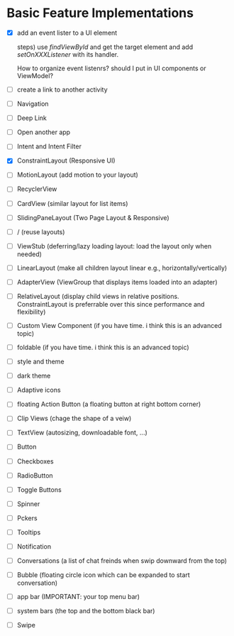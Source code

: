 # Basic Feature Implementations

- [X] add an event lister to a UI element

   steps) use _findViewById_ and get the target element and add _setOnXXXListener_ with its handler. 

   How to organize event listenrs? should I put in UI components or ViewModel?

- [ ] create a link to another activity
- [ ] Navigation
- [ ] Deep Link
- [ ] Open another app
- [ ] Intent and Intent Filter
- [X] ConstraintLayout (Responsive UI)
- [ ] MotionLayout (add motion to your layout)
- [ ] RecyclerView
- [ ] CardView (similar layout for list items)
- [ ] SlidingPaneLayout (Two Page Layout & Responsive)
- [ ] <include>/<merge> (reuse layouts)
- [ ] ViewStub (deferring/lazy loading layout: load the layout only when needed)
- [ ] LinearLayout (make all children layout linear e.g., horizontally/vertically)
- [ ] AdapterView (ViewGroup that displays items loaded into an adapter)
- [ ] RelativeLayout (display child views in relative positions. ConstraintLayout is preferrable over this since performance and flexibility)
- [ ] Custom View Component (if you have time. i think this is an advanced topic)
- [ ] foldable (if you have time. i think this is an advanced topic)
- [ ] style and theme
- [ ] dark theme
- [ ] Adaptive icons
- [ ] floating Action Button (a floating button at right bottom corner)
- [ ] Clip Views (chage the shape of a veiw)
- [ ] TextView (autosizing, downloadable font, ...)
- [ ] Button
- [ ] Checkboxes 
- [ ] RadioButton
- [ ] Toggle Buttons 
- [ ] Spinner
- [ ] Pckers
- [ ] Tooltips
- [ ] Notification 
- [ ] Conversations (a list of chat freinds when swip downward from the top)
- [ ] Bubble (floating circle icon which can be expanded to start conversation)
- [ ] app bar (IMPORTANT: your top menu bar) 
- [ ] system bars (the top and the bottom black bar)
- [ ] Swipe
